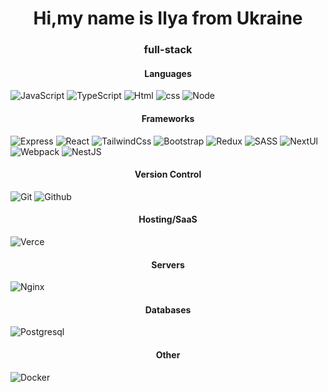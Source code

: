 <h1 align="center">Hi,my name is Ilya from Ukraine</h1>
<h3 align="center">full-stack</h3>

<h4 align="center">Languages</h4>

![JavaScript](https://img.shields.io/badge/javascript%20-%23323330.svg?&style=for-the-badge&logo=javascript&logoColor=%23F7DF1E)
![TypeScript](https://img.shields.io/badge/typescript%20-%23007ACC.svg?&style=for-the-badge&logo=typescript&logoColor=white)
![Html](https://img.shields.io/badge/html5%20-%23E34F26.svg?&style=for-the-badge&logo=html5&logoColor=white)
![css](https://img.shields.io/badge/css3%20-%231572B6.svg?&style=for-the-badge&logo=css3&logoColor=white)
![Node](<img src="https://img.shields.io/badge/node.js%20-%2343853D.svg?&style=for-the-badge&logo=node.js&logoColor=white"/>)

<h4 align="center">Frameworks</h4>

![Express](<img src="https://img.shields.io/badge/express.js%20-%23404d59.svg?&style=for-the-badge"/>)
![React](<img src="https://img.shields.io/badge/react%20-%2320232a.svg?&style=for-the-badge&logo=react&logoColor=%2361DAFB"/>)
![TailwindCss](<img src="https://img.shields.io/badge/tailwindcss%20-%2338B2AC.svg?&style=for-the-badge&logo=tailwind-css&logoColor=white"/>)
![Bootstrap](<img src="https://img.shields.io/badge/bootstrap%20-%23563D7C.svg?&style=for-the-badge&logo=bootstrap&logoColor=white"/>)
![Redux](<img src="https://img.shields.io/badge/redux%20-%23593d88.svg?&style=for-the-badge&logo=redux&logoColor=white"/>)
![SASS](<img src="https://img.shields.io/badge/SASS%20-hotpink.svg?&style=for-the-badge&logo=SASS&logoColor=white"/>)
![NextUl](<img src="https://img.shields.io/badge/NuxtJS%20-black.svg?&style=for-the-badge&logo=NuxtJS&logoColor=white"/>)
![Webpack](<img src="https://img.shields.io/badge/webpack%20-%238DD6F9.svg?&style=for-the-badge&logo=webpack&logoColor=black" />)
![NestJS](<img src="https://img.shields.io/badge/nestjs%20-%23E0234E.svg?&style=for-the-badge&logo=nestjs&logoColor=white" />)

<h4 align="center">Version Control</h4>

![Git](<img src="https://img.shields.io/badge/git%20-%23F05033.svg?&style=for-the-badge&logo=git&logoColor=white"/>)
![Github](<img src="https://img.shields.io/badge/github%20-%23121011.svg?&style=for-the-badge&logo=github&logoColor=white"/>)

<h4 align="center">Hosting/SaaS</h4>

![Verce](<img src="https://img.shields.io/badge/vercel%20-%23000000.svg?&style=for-the-badge&logo=vercel&logoColor=white"/>)

<h4 align="center">Servers</h4>

![Nginx](<img src="https://img.shields.io/badge/nginx%20-%23009639.svg?&style=for-the-badge&logo=nginx&logoColor=white"/>)

<h4 align="center">Databases</h4>

![Postgresql](<img src ="https://img.shields.io/badge/postgres-%23316192.svg?&style=for-the-badge&logo=postgresql&logoColor=white"/>)

<h4 align="center">Other</h4>

![Docker](<img src="https://img.shields.io/badge/docker%20-%230db7ed.svg?&style=for-the-badge&logo=docker&logoColor=white"/>)

